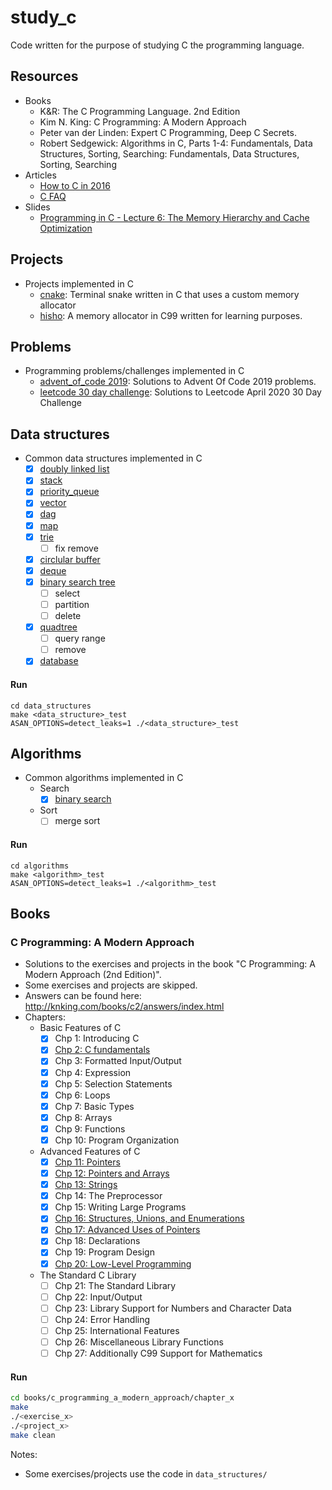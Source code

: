 # study_c

Code written for the purpose of studying C the programming language.

## Resources

- Books
  - K&R: The C Programming Language. 2nd Edition
  - Kim N. King: C Programming: A Modern Approach
  - Peter van der Linden: Expert C Programming, Deep C Secrets.
  - Robert Sedgewick: Algorithms in C, Parts 1-4: Fundamentals, Data Structures, Sorting, Searching: Fundamentals, Data Structures, Sorting, Searching
- Articles
  - [How to C in 2016](https://matt.sh/howto-c)
  - [C FAQ](http://c-faq.com/)
- Slides
  - [Programming in C - Lecture 6: The Memory Hierarchy and Cache Optimization](https://www.cl.cam.ac.uk/teaching/1718/ProgC/lectures/lecture6.pdf)

## Projects

- Projects implemented in C
    - [cnake](https://github.com/SourenP/cnake): Terminal snake written in C that uses a custom memory allocator
    - [hisho](https://github.com/SourenP/cnake): A memory allocator in C99 written for learning purposes.

## Problems

- Programming problems/challenges implemented in C
  - [advent_of_code 2019](https://github.com/SourenP/advent_of_code/tree/master/2019): Solutions to Advent Of Code 2019 problems.
  - [leetcode 30 day challenge](https://github.com/SourenP/leetcode/tree/master/30_day_challenge/solutions_c): Solutions to Leetcode April 2020 30 Day Challenge

## Data structures

- Common data structures implemented in C
    - [x] [doubly linked list](data_structures/doubly_linked_list.c)
    - [X] [stack](data_structures/stack.c)
    - [X] [priority_queue](data_structures/priority_queue.c)
    - [X] [vector](data_structures/vector.c)
    - [X] [dag](data_structures/dag.c)
    - [X] [map](data_structures/map.c)
    - [X] [trie](data_structures/trie.c)
      - [ ] fix remove
    - [X] [circlular buffer](data_structures/circular_buffer.c)
    - [X] [deque](data_structures/deque.c)
    - [X] [binary search tree](data_structures/bst.c)
      - [ ] select
      - [ ] partition
      - [ ] delete
    - [X] [quadtree](data_structures/quadtree.c)
      - [ ] query range
      - [ ] remove
    - [X] [database](data_structures/database.c)

#### Run

```
cd data_structures
make <data_structure>_test
ASAN_OPTIONS=detect_leaks=1 ./<data_structure>_test
```

## Algorithms

- Common algorithms implemented in C
  - Search
    - [X] [binary search](algorithms/binary_search.c)
  - Sort
    - [ ] merge sort

#### Run

```
cd algorithms
make <algorithm>_test
ASAN_OPTIONS=detect_leaks=1 ./<algorithm>_test
```

## Books

### C Programming: A Modern Approach

- Solutions to the exercises and projects in the book "C Programming: A Modern Approach (2nd Edition)".
- Some exercises and projects are skipped.
- Answers can be found here: http://knking.com/books/c2/answers/index.html
- Chapters:
    - Basic Features of C
        - [X] Chp 1: Introducing C
        - [X] [Chp 2: C fundamentals](c_programming_a_modern_approach/chapter_02)
        - [X] Chp 3: Formatted Input/Output
        - [X] Chp 4: Expression
        - [X] Chp 5: Selection Statements
        - [X] Chp 6: Loops
        - [X] Chp 7: Basic Types
        - [X] Chp 8: Arrays
        - [X] Chp 9: Functions
        - [X] Chp 10: Program Organization
    - Advanced Features of C
        - [X] [Chp 11: Pointers](c_programming_a_modern_approach/chapter_11)
        - [X] [Chp 12: Pointers and Arrays](c_programming_a_modern_approach/chapter_12)
        - [X] [Chp 13: Strings](c_programming_a_modern_approach/chapter_13)
        - [X] Chp 14: The Preprocessor
        - [X] Chp 15: Writing Large Programs
        - [X] [Chp 16: Structures, Unions, and Enumerations](c_programming_a_modern_approach/chapter_16)
        - [X] [Chp 17: Advanced Uses of Pointers](c_programming_a_modern_approach/chapter_17)
        - [X] Chp 18: Declarations
        - [X] Chp 19: Program Design
        - [X] [Chp 20: Low-Level Programming](c_programming_a_modern_approach/chapter_20)
    - The Standard C Library
        - [ ] Chp 21: The Standard Library
        - [ ] Chp 22: Input/Output
        - [ ] Chp 23: Library Support for Numbers and Character Data
        - [ ] Chp 24: Error Handling
        - [ ] Chp 25: International Features
        - [ ] Chp 26: Miscellaneous Library Functions
        - [ ] Chp 27: Additionally C99 Support for Mathematics

#### Run

```bash
cd books/c_programming_a_modern_approach/chapter_x
make
./<exercise_x>
./<project_x>
make clean
```

Notes:
  - Some exercises/projects use the code in `data_structures/`

